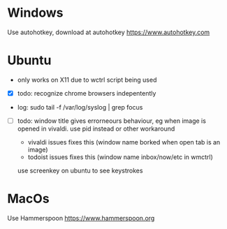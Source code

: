 # Windows
Use autohotkey, download at autohotkey https://www.autohotkey.com

# Ubuntu
- only works on X11 due to wctrl script being used
- [x] todo: recognize chrome browsers indepentently
- log: sudo tail -f /var/log/syslog | grep focus
- [ ] todo: window title gives errorneours behaviour, eg when image is opened in  vivaldi. use pid instead or other workaround
     - vivaldi issues fixes this (window name borked when open tab is an image)
     - todoist issues fixes this (window name inbox/now/etc in wmctrl)

     use screenkey on ubuntu to see keystrokes

# MacOs
Use Hammerspoon https://www.hammerspoon.org
     


